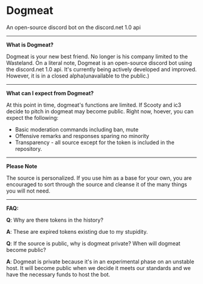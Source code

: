 # Dogmeat
An open-source discord bot on the discord.net 1.0 api

---

**What is Dogmeat?**

Dogmeat is your new best friend. No longer is his company limited to the Wasteland.
On a literal note, Dogmeat is an open-source discord bot using the discord.net 1.0 api.
It's currently being actively developed and improved. However, it is in a closed alpha(unavailable to the public.)

---

**What can I expect from Dogmeat?**

At this point in time, dogmeat's functions are limited. If Scooty and ic3 decide to pitch in dogmeat may become public.
Right now, hoever, you can expect the following:
* Basic moderation commands including ban, mute
* Offensive remarks and responses sparing no minority
* Transparency - all source except for the token is included in the repository.

---

**Please Note**

The source is personalized. If you use him as a base for your own, you are encouraged to sort through the source and cleanse it of the many things you will not need.

---

**FAQ:**

**Q**: Why are there tokens in the history?

**A**: These are expired tokens existing due to my stupidity.

**Q**: If the source is public, why is dogmeat private? When will dogmeat become public?

**A**: Dogmeat is private because it's in an experimental phase on an unstable host. It will become public when we decide it meets our standards and we have the necessary funds to host the bot.

